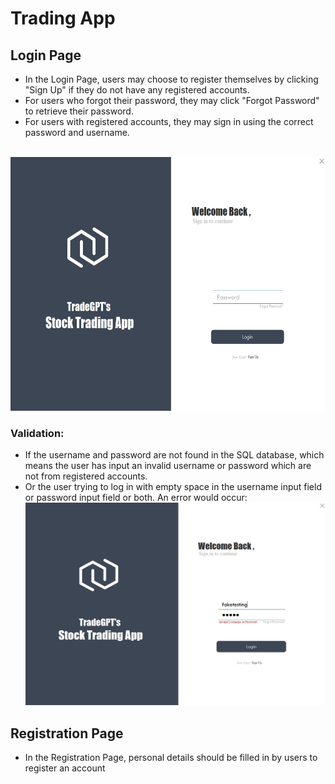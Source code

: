 # Trading App
## Login Page
- In the Login Page, users may choose to register themselves by clicking "Sign Up" if they do not have any registered accounts.
- For users who forgot their password, they may click "Forgot Password" to retrieve their password.
- For users with registered accounts, they may sign in using the correct password and username.
<br>
<img src="Image/LoginPage.jpg" width="600" height="405.79" />
<br>

### Validation:
- If the username and password are not found in the SQL database, which means the user has input an invalid username or password which are not from registered accounts.
- Or the user trying to log in with empty space in the username input field or password input field or both.
An error would occur:
![LoginPageError](Image/LoginPageInvalid.jpg)
## Registration Page
- In the Registration Page, personal details should be filled in by users to register an account

